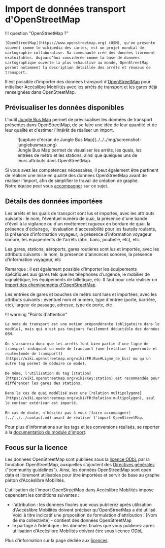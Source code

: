 # Import de données transport d'OpenStreetMap

!!! question "OpenStreetMap ?"

    [OpenStreetMap](https://www.openstreetmap.org) (OSM), qu'on présente souvent comme le wikipédia des cartes, est un projet mondial de cartographie collaborative. Sa communauté crée des données librement exploitables. Aujourd’hui considérée comme la base de données cartographique ouverte la plus exhaustive au monde, OpenStreetMap permet notamment la description détaillée des arrêts et réseaux de transport.

Il est possible d'importer des données transport d'[OpenStreetMap](https://www.openstreetmap.org) pour initialiser Accèslibre Mobilités avec les arrêts de transport et les gares déjà renseignées dans OpenStreetMap.

## Prévisualiser les données disponibles

L'outil [Jungle Bus Map](https://jungle-bus.github.io/map) permet de prévisualiser les données de transport présentes dans OpenStreetMap, de se faire une idée de leur quantité et de leur qualité et d'estimer l'intérêt de réaliser un import.

<figure markdown>
  ![capture d'écran de Jungle Bus Map](../../../img/screenshot-junglebusmap.png)
  <figcaption>Jungle Bus Map permet de visualiser les arrêts, les quais, les entrées de métro et les stations, ainsi que quelques uns de leurs attributs dans OpenStreetMap.</figcaption>
</figure>

Si vous avez les compétences nécessaires, il peut également être pertinent de réaliser une mise en qualité des données OpenStreetMap avant de réaliser l'import, afin de simplifier le travail de création de graphe. 
<br>Notre équipe peut vous [accompagner](../../../contact.md) sur ce sujet.

## Détails des données importées

Les arrêts et les quais de transport sont lus et importés, avec les attributs suivants : le nom, l'éventuel numéro de quai, la présence d'une bande d'éveil à la vigilance ou d'un revêtement rugueux en bordure de quai, la présence d'éclairage, l'évaluation d'accessibilité pour les fauteils roulants, la présence d'information voyageur, la présence d'information voyageur sonore, les équipements de l'arrêts (abri, banc, poubelle, etc), etc.

Les gares, stations, aéroports, gares routières sont lus et importés, avec les attributs suivants : le nom, la présence d'annonces sonores, la présence d'information voyageur, etc

Remarque : il est également possible d'importer les équipements spécifiques aux gares tels que les téléphones d'urgence, le mobilier de signalétique, les équipements de billetique, etc. Il faut pour cela réaliser un [import des cheminements d'OpenStreetMap](../cheminement/imports-cheminement-osm.md).

Les entrées de gares et bouches de métro sont lues et importées, avec les attributs suivants : éventuel nom et numéro, type d'entrée (porte, barrière, etc), largeur de passage, adresse, type de porte, etc

!!! warning "Points d'attention"

    Le mode de transport est une notion prépondérante (obligatoire dans le modèle), mais qui n'est pas toujours facilement déductible des données OSM.
    
    On s'assurera donc que les arrêts font bien partie d'une ligne de transport indiquant un mode de transport (une [relation type=route et route=[mode de transport]](https://wiki.openstreetmap.org/wiki/FR:Bus#Ligne_de_bus) ou qu'un autre tag permet de déduire ce mode). 
    
    De même, l'utilisation du tag [station](https://wiki.openstreetmap.org/wiki/Key:station) est recommandée pour différencer les gares des stations.

    Dans le cas de quai modélisé avec une [relation multipolygone](https://wiki.openstreetmap.org/wiki/FR:Relation:multipolygon), seul le contour extérieur est importé.

    En cas de doute, n'hésitez pas à vous [faire accompagner](../../../contact.md) avant de réaliser l'import OpenStreetMap.

Pour plus d'informations sur les tags et les conversions réalisés, se reporter à la [documentation du module d'import](https://gitlab.com/yukaimaps/yukaimaps-osm2wdm/-/blob/main/doc/osm2wdm.md).

## Focus sur la licence

Les données OpenStreetMap sont publiées sous la [licence ODbL](https://www.openstreetmap.org/copyright) par la fondation OpenStreetMap, auxquelles s'ajoutent des [Directives générales](https://osmfoundation.org/wiki/Licence/Community_Guidelines) ("community guidelines").
Ainsi, les données OpenStreetMap sont open data et librement utilisables pour être importées et servir de base au graphe piéton d'Accèslibre Mobilités.

L'utilisation de l'import OpenStreetMap dans Accèslibre Mobilités impose cependant les conditions suivantes :

* l'attribution : les données finales que vous publierez après utilisation d'Accèslibre Mobilités doivent préciser qu'OpenStreetMap a été utilisé. Voici à titre indicatif une proposition de formulation d'attribution : [Nom de ma collectivité] - contient des données OpenStreetMap
* le partage à l'identique : les données finales que vous publierez après utilisation d'Accèslibre Mobilités doivent être sous licence ODbL

Plus d'information sur la page dédiée aux [licences](../../publish/licence.md)
